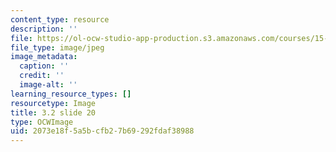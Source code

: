 ```yaml
---
content_type: resource
description: ''
file: https://ol-ocw-studio-app-production.s3.amazonaws.com/courses/15-s21-nuts-and-bolts-of-business-plans-january-iap-2014/2073e18f5a5bcfb27b69292fdaf38988_Slide20.JPG
file_type: image/jpeg
image_metadata:
  caption: ''
  credit: ''
  image-alt: ''
learning_resource_types: []
resourcetype: Image
title: 3.2 slide 20
type: OCWImage
uid: 2073e18f-5a5b-cfb2-7b69-292fdaf38988
---
```


